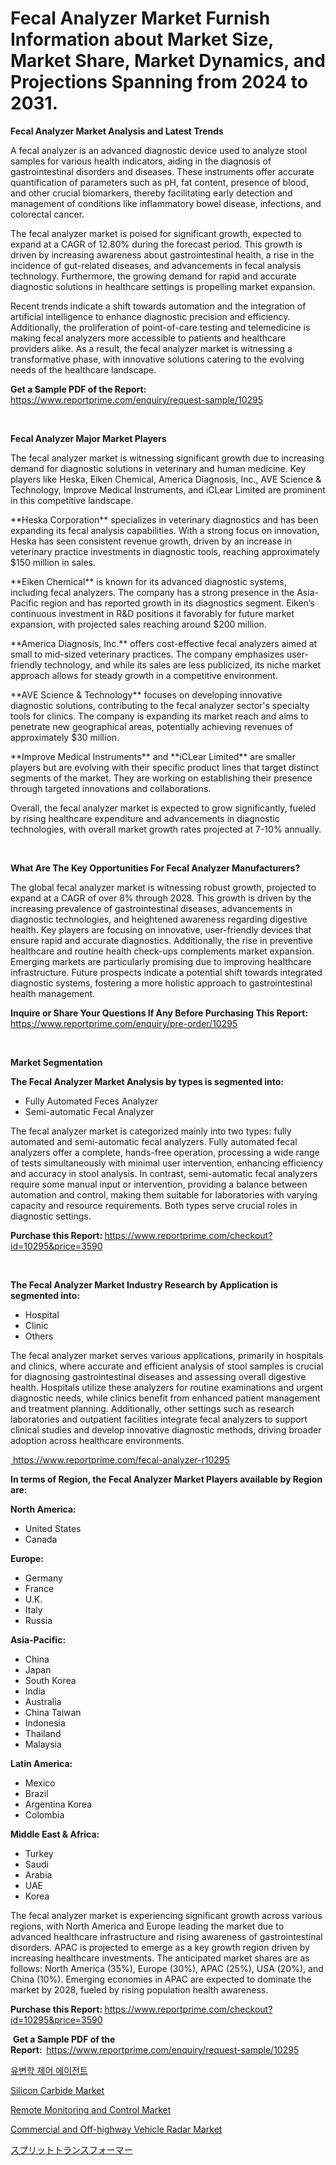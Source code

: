 <p><h1>Fecal Analyzer Market Furnish Information about Market Size, Market Share, Market Dynamics, and Projections Spanning from 2024 to 2031.</h1></p><p><strong>Fecal Analyzer Market Analysis and Latest Trends</strong></p>
<p><p>A fecal analyzer is an advanced diagnostic device used to analyze stool samples for various health indicators, aiding in the diagnosis of gastrointestinal disorders and diseases. These instruments offer accurate quantification of parameters such as pH, fat content, presence of blood, and other crucial biomarkers, thereby facilitating early detection and management of conditions like inflammatory bowel disease, infections, and colorectal cancer.</p><p>The fecal analyzer market is poised for significant growth, expected to expand at a CAGR of 12.80% during the forecast period. This growth is driven by increasing awareness about gastrointestinal health, a rise in the incidence of gut-related diseases, and advancements in fecal analysis technology. Furthermore, the growing demand for rapid and accurate diagnostic solutions in healthcare settings is propelling market expansion. </p><p>Recent trends indicate a shift towards automation and the integration of artificial intelligence to enhance diagnostic precision and efficiency. Additionally, the proliferation of point-of-care testing and telemedicine is making fecal analyzers more accessible to patients and healthcare providers alike. As a result, the fecal analyzer market is witnessing a transformative phase, with innovative solutions catering to the evolving needs of the healthcare landscape.</p></p>
<p><strong>Get a Sample PDF of the Report:&nbsp;</strong> <a href="https://www.reportprime.com/enquiry/request-sample/10295">https://www.reportprime.com/enquiry/request-sample/10295</a></p>
<p>&nbsp;</p>
<p><strong>Fecal Analyzer Major Market Players</strong></p>
<p><p>The fecal analyzer market is witnessing significant growth due to increasing demand for diagnostic solutions in veterinary and human medicine. Key players like Heska, Eiken Chemical, America Diagnosis, Inc., AVE Science & Technology, Improve Medical Instruments, and iCLear Limited are prominent in this competitive landscape.</p><p>**Heska Corporation** specializes in veterinary diagnostics and has been expanding its fecal analysis capabilities. With a strong focus on innovation, Heska has seen consistent revenue growth, driven by an increase in veterinary practice investments in diagnostic tools, reaching approximately $150 million in sales.</p><p>**Eiken Chemical** is known for its advanced diagnostic systems, including fecal analyzers. The company has a strong presence in the Asia-Pacific region and has reported growth in its diagnostics segment. Eiken’s continuous investment in R&D positions it favorably for future market expansion, with projected sales reaching around $200 million.</p><p>**America Diagnosis, Inc.** offers cost-effective fecal analyzers aimed at small to mid-sized veterinary practices. The company emphasizes user-friendly technology, and while its sales are less publicized, its niche market approach allows for steady growth in a competitive environment.</p><p>**AVE Science & Technology** focuses on developing innovative diagnostic solutions, contributing to the fecal analyzer sector's specialty tools for clinics. The company is expanding its market reach and aims to penetrate new geographical areas, potentially achieving revenues of approximately $30 million.</p><p>**Improve Medical Instruments** and **iCLear Limited** are smaller players but are evolving with their specific product lines that target distinct segments of the market. They are working on establishing their presence through targeted innovations and collaborations.</p><p>Overall, the fecal analyzer market is expected to grow significantly, fueled by rising healthcare expenditure and advancements in diagnostic technologies, with overall market growth rates projected at 7-10% annually.</p></p>
<p>&nbsp;</p>
<p><strong>What Are The Key Opportunities For Fecal Analyzer Manufacturers?</strong></p>
<p><p>The global fecal analyzer market is witnessing robust growth, projected to expand at a CAGR of over 8% through 2028. This growth is driven by the increasing prevalence of gastrointestinal diseases, advancements in diagnostic technologies, and heightened awareness regarding digestive health. Key players are focusing on innovative, user-friendly devices that ensure rapid and accurate diagnostics. Additionally, the rise in preventive healthcare and routine health check-ups complements market expansion. Emerging markets are particularly promising due to improving healthcare infrastructure. Future prospects indicate a potential shift towards integrated diagnostic systems, fostering a more holistic approach to gastrointestinal health management.</p></p>
<p><strong>Inquire or Share Your Questions If Any Before Purchasing This Report:</strong> <a href="https://www.reportprime.com/enquiry/pre-order/10295">https://www.reportprime.com/enquiry/pre-order/10295</a></p>
<p>&nbsp;</p>
<p><strong>Market Segmentation</strong></p>
<p><strong>The Fecal Analyzer Market Analysis by types is segmented into:</strong></p>
<p><ul><li>Fully Automated Feces Analyzer</li><li>Semi-automatic Fecal Analyzer</li></ul></p>
<p><p>The fecal analyzer market is categorized mainly into two types: fully automated and semi-automatic fecal analyzers. Fully automated fecal analyzers offer a complete, hands-free operation, processing a wide range of tests simultaneously with minimal user intervention, enhancing efficiency and accuracy in stool analysis. In contrast, semi-automatic fecal analyzers require some manual input or intervention, providing a balance between automation and control, making them suitable for laboratories with varying capacity and resource requirements. Both types serve crucial roles in diagnostic settings.</p></p>
<p><strong>Purchase this Report:&nbsp;</strong><a href="https://www.reportprime.com/checkout?id=10295&price=3590">https://www.reportprime.com/checkout?id=10295&price=3590</a></p>
<p>&nbsp;</p>
<p><strong>The Fecal Analyzer Market Industry Research by Application is segmented into:</strong></p>
<p><ul><li>Hospital</li><li>Clinic</li><li>Others</li></ul></p>
<p><p>The fecal analyzer market serves various applications, primarily in hospitals and clinics, where accurate and efficient analysis of stool samples is crucial for diagnosing gastrointestinal diseases and assessing overall digestive health. Hospitals utilize these analyzers for routine examinations and urgent diagnostic needs, while clinics benefit from enhanced patient management and treatment planning. Additionally, other settings such as research laboratories and outpatient facilities integrate fecal analyzers to support clinical studies and develop innovative diagnostic methods, driving broader adoption across healthcare environments.</p></p>
<p><a href="https://www.reportprime.com/fecal-analyzer-r10295">&nbsp;https://www.reportprime.com/fecal-analyzer-r10295</a></p>
<p><strong>In terms of Region, the Fecal Analyzer Market Players available by Region are:</strong></p>
<p>
    <p> <strong> North America: </strong>
        <ul>
            <li>United States</li>
            <li>Canada</li>
        </ul>
        </p> 
    <p> <strong> Europe: </strong>
        <ul>
            <li>Germany</li>
            <li>France</li>
            <li>U.K.</li>
            <li>Italy</li>
            <li>Russia</li>
        </ul>
        </p> 
    <p> <strong> Asia-Pacific: </strong>
        <ul>
            <li>China</li>
            <li>Japan</li>
            <li>South Korea</li>
            <li>India</li>
            <li>Australia</li>
            <li>China Taiwan</li>
            <li>Indonesia</li>
            <li>Thailand</li>
            <li>Malaysia</li>
        </ul>
        </p> 
    <p> <strong> Latin America: </strong>
        <ul>
            <li>Mexico</li>
            <li>Brazil</li>
            <li>Argentina Korea</li>
            <li>Colombia</li>
        </ul>
        </p> 
    <p> <strong> Middle East & Africa: </strong>
        <ul>
            <li>Turkey</li>
            <li>Saudi</li>
            <li>Arabia</li>
            <li>UAE</li>
            <li>Korea</li>
        </ul>
    </p>
    </p>
<p><p>The fecal analyzer market is experiencing significant growth across various regions, with North America and Europe leading the market due to advanced healthcare infrastructure and rising awareness of gastrointestinal disorders. APAC is projected to emerge as a key growth region driven by increasing healthcare investments. The anticipated market shares are as follows: North America (35%), Europe (30%), APAC (25%), USA (20%), and China (10%). Emerging economies in APAC are expected to dominate the market by 2028, fueled by rising population health awareness.</p></p>
<p><strong>Purchase this Report: </strong><a href="https://www.reportprime.com/checkout?id=10295&price=3590">https://www.reportprime.com/checkout?id=10295&price=3590</a></p>
<p>&nbsp;<strong>Get a Sample PDF of the Report:&nbsp;&nbsp;</strong><a href="https://www.reportprime.com/enquiry/request-sample/10295">https://www.reportprime.com/enquiry/request-sample/10295</a></p>
<p><strong></strong></p>
<p><p><a href="https://medium.com/@eunicevaughan35/%EC%84%B8%EA%B3%84-rheology-control-agents-market-%EC%9D%80-2024%EC%97%90%EC%84%9C-2031%EB%A1%9C-%EC%97%B0%ED%8F%89%EA%B7%A0-%EC%A6%9D%EA%B0%80%EC%9C%A8%EC%9D%84-%EB%B3%B4%EC%9D%BC-%EA%B2%83%EC%9C%BC%EB%A1%9C-%EC%98%88%EC%83%81%EB%90%A9%EB%8B%88%EB%8B%A4-000e821eef79?postPublishedType=initial">유변학 제어 에이전트</a></p><p><a href="https://www.linkedin.com/pulse/silicon-carbide-market-trends-growth-outlook-2024-2031-w8fgc?trackingId=1fnNZsdRTemMmTeuxdfZ2Q%3D%3D">Silicon Carbide Market</a></p><p><a href="https://www.linkedin.com/pulse/market-forecast-global-remote-monitoring-control-trends-impact-3albc?trackingId=OSAfVbRvRqa%2BxqYh6MiouA%3D%3D">Remote Monitoring and Control Market</a></p><p><a href="https://medium.com/@sam.gray5456/commercial-and-off-highway-vehicle-radar-market-indicators-market-size-regional-breakdown-market-baf81a7e8328?postPublishedType=initial">Commercial and Off-highway Vehicle Radar Market</a></p><p><a href="https://github.com/lababdou/Market-Research-Report-List-6/blob/main/53337366517.md">スプリットトランスフォーマー</a></p></p>